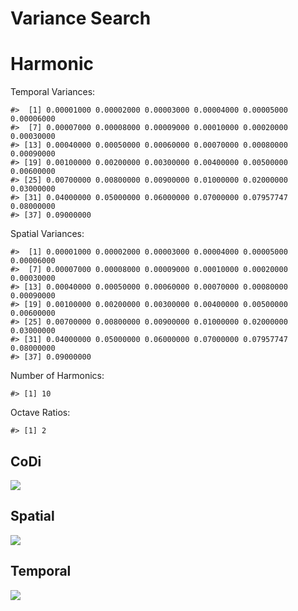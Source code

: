 Variance Search
================

# Harmonic

Temporal Variances:

    #>  [1] 0.00001000 0.00002000 0.00003000 0.00004000 0.00005000 0.00006000
    #>  [7] 0.00007000 0.00008000 0.00009000 0.00010000 0.00020000 0.00030000
    #> [13] 0.00040000 0.00050000 0.00060000 0.00070000 0.00080000 0.00090000
    #> [19] 0.00100000 0.00200000 0.00300000 0.00400000 0.00500000 0.00600000
    #> [25] 0.00700000 0.00800000 0.00900000 0.01000000 0.02000000 0.03000000
    #> [31] 0.04000000 0.05000000 0.06000000 0.07000000 0.07957747 0.08000000
    #> [37] 0.09000000

Spatial Variances:

    #>  [1] 0.00001000 0.00002000 0.00003000 0.00004000 0.00005000 0.00006000
    #>  [7] 0.00007000 0.00008000 0.00009000 0.00010000 0.00020000 0.00030000
    #> [13] 0.00040000 0.00050000 0.00060000 0.00070000 0.00080000 0.00090000
    #> [19] 0.00100000 0.00200000 0.00300000 0.00400000 0.00500000 0.00600000
    #> [25] 0.00700000 0.00800000 0.00900000 0.01000000 0.02000000 0.03000000
    #> [31] 0.04000000 0.05000000 0.06000000 0.07000000 0.07957747 0.08000000
    #> [37] 0.09000000

Number of Harmonics:

    #> [1] 10

Octave Ratios:

    #> [1] 2

## CoDi

![](../figures/variance_search/_CoDi-1.png)<!-- -->

## Spatial

![](../figures/variance_search/_Spatial-1.png)<!-- -->

## Temporal

![](../figures/variance_search/_Temporal-1.png)<!-- -->
